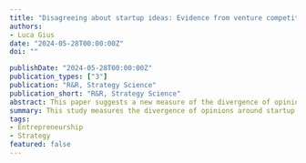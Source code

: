 ```yaml
---
title: "Disagreeing about startup ideas: Evidence from venture competitions"
authors:
- Luca Gius
date: "2024-05-28T00:00:00Z"
doi: ""

publishDate: "2024-05-28T00:00:00Z"
publication_types: ["3"]
publication: "R&R, Strategy Science"
publication_short: "R&R, Strategy Science"
abstract: This paper suggests a new measure of the divergence of opinions around a startup idea and tests this theoretical framework using data from venture competitions. It finds that polarization is associated with some measures of future success, though polarizing businesses are not more likely to be acquired.
summary: This study measures the divergence of opinions around startup ideas using venture competition data, finding that polarization is linked to certain success metrics.
tags:
- Entrepreneurship
- Strategy
featured: false
---
```

